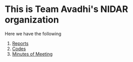 # This is Team Avadhi's NIDAR organization

Here we have the following 

1. [Reports](https://github.com/Team-Avadhi-NIDAR/Reports)
2. [Codes](https://github.com/Team-Avadhi-NIDAR/Code)
3. [Minutes of Meeting](https://github.com/Team-Avadhi-NIDAR/MOM)

